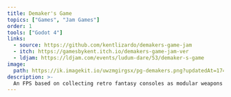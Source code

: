 ```yaml
---
title: Demaker's Game
topics: ["Games", "Jam Games"]
order: 1
tools: ["Godot 4"]
links:
  - source: https://github.com/kentlizardo/demakers-game-jam
  - itch: https://gamesbykent.itch.io/demakers-game-jam-ver
  - ldjam: https://ldjam.com/events/ludum-dare/53/demaker-s-game
image:
  path: https://ik.imagekit.io/uwzmgirgsx/pg-demakers.png?updatedAt=1742520901272
description: >-
  An FPS based on collecting retro fantasy consoles as modular weapons and player modules.
---
```

